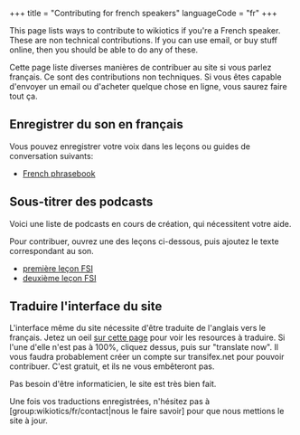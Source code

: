 +++
title = "Contributing for french speakers"
languageCode = "fr"
+++

This page lists ways to contribute to wikiotics if you're a French
speaker. These are non technical contributions. If you can use email, or
buy stuff online, then you should be able to do any of these.

Cette page liste diverses manières de contribuer au site si vous parlez
français. Ce sont des contributions non techniques. Si vous êtes capable
d'envoyer un email ou d'acheter quelque chose en ligne, vous saurez
faire tout ça.

## Enregistrer du son en français

Vous pouvez enregistrer votre voix dans les leçons ou guides de
conversation suivants:

  - [French
    phrasebook](http://wikiotics.org/fr/French_phrasebook_\(English\))

## Sous-titrer des podcasts

Voici une liste de podcasts en cours de création, qui nécessitent votre
aide.

Pour contribuer, ouvrez une des leçons ci-dessous, puis ajoutez le texte
correspondant au son.

  - [première leçon
    FSI](http://wikiotics.org/fr/FSI-French-basic-course-revised-volume-01-unit-01-lesson-01?view=edit)
  - [deuxième leçon
    FSI](http://wikiotics.org/fr/FSI-French-basic-course-revised-volume-01-unit-01-lesson-02?view=edit)

## Traduire l'interface du site

L'interface même du site nécessite d'être traduite de l'anglais vers le
français. Jetez un oeil [sur cette
page](https://www.transifex.net/projects/p/ductus/language/fr/) pour
voir les resources à traduire. Si l'une d'elle n'est pas à 100%, cliquez
dessus, puis sur "translate now". Il vous faudra probablement créer un
compte sur transifex.net pour pouvoir contribuer. C'est gratuit, et ils
ne vous embêteront pas.

Pas besoin d'être informaticien, le site est très bien fait.

Une fois vos traductions enregistrées, n'hésitez pas à
\[group:wikiotics/fr/contact|nous le faire savoir\] pour que nous
mettions le site à jour.
